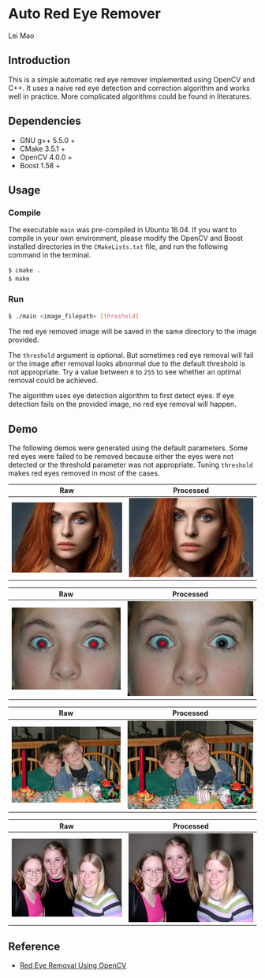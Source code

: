 # Auto Red Eye Remover

Lei Mao

## Introduction

This is a simple automatic red eye remover implemented using OpenCV and C++. It uses a naive red eye detection and correction algorithm and works well in practice. More complicated algorithms could be found in literatures. 

## Dependencies

* GNU g++ 5.5.0 +
* CMake 3.5.1 +
* OpenCV 4.0.0 +
* Boost 1.58 +

## Usage

### Compile

The executable ``main`` was pre-compiled in Ubuntu 16.04. If you want to compile in your own environment, please modify the OpenCV and Boost installed directories in the ``CMakeLists.txt`` file, and run the following command in the terminal.

```bash
$ cmake .
$ make
```

### Run

```bash
$ ./main <image_filepath> [threshold]
```

The red eye removed image will be saved in the same directory to the image provided. 

The ``threshold`` argument is optional. But sometimes red eye removal will fail or the image after removal looks abnormal due to the default threshold is not appropriate. Try a value between ``0`` to ``255`` to see whether an optimal removal could be achieved. 

The algorithm uses eye detection algorithm to first detect eyes. If eye detection fails on the provided image, no red eye removal will happen. 

## Demo

The following demos were generated using the default parameters. Some red eyes were failed to be removed because either the eyes were not detected or the threshold parameter was not appropriate. Tuning ``threshold`` makes red eyes removed in most of the cases.

Raw | Processed |
:-------------------------:|:-------------------------:
![](images/sample_1.jpg) | ![](images/sample_1_fixed.jpg)

Raw | Processed |
:-------------------------:|:-------------------------:
![](images/sample_2.jpg) | ![](images/sample_2_fixed.jpg)

Raw | Processed |
:-------------------------:|:-------------------------:
![](images/sample_3.jpg) | ![](images/sample_3_fixed.jpg)

Raw | Processed |
:-------------------------:|:-------------------------:
![](images/sample_4.jpg) | ![](images/sample_4_fixed.jpg)


## Reference

* [Red Eye Removal Using OpenCV](https://www.learnopencv.com/automatic-red-eye-remover-using-opencv-cpp-python/)
